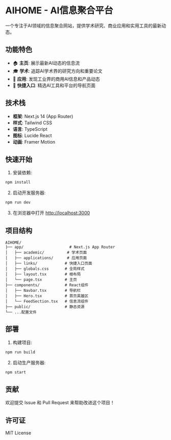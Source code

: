 # AIHOME - AI信息聚合平台

一个专注于AI领域的信息聚合网站，提供学术研究、商业应用和实用工具的最新动态。

## 功能特色

- 🏠 **主页**: 展示最新AI动态的信息流
- 🎓 **学术**: 追踪AI学术界的研究方向和重要论文
- 💼 **应用**: 发现工业界的商用AI信息和产品动态
- 🔗 **快捷入口**: 精选AI工具和平台的导航页面

## 技术栈

- **框架**: Next.js 14 (App Router)
- **样式**: Tailwind CSS
- **语言**: TypeScript
- **图标**: Lucide React
- **动画**: Framer Motion

## 快速开始

1. 安装依赖:
```bash
npm install
```

2. 启动开发服务器:
```bash
npm run dev
```

3. 在浏览器中打开 [http://localhost:3000](http://localhost:3000)

## 项目结构

```
AIHOME/
├── app/                    # Next.js App Router
│   ├── academic/          # 学术页面
│   ├── applications/      # 应用页面
│   ├── links/            # 快捷入口页面
│   ├── globals.css       # 全局样式
│   ├── layout.tsx        # 根布局
│   └── page.tsx          # 主页
├── components/           # React组件
│   ├── Navbar.tsx        # 导航栏
│   ├── Hero.tsx          # 首页英雄区
│   └── FeedSection.tsx   # 信息流组件
├── public/               # 静态资源
└── ...配置文件
```

## 部署

1. 构建项目:
```bash
npm run build
```

2. 启动生产服务器:
```bash
npm start
```

## 贡献

欢迎提交 Issue 和 Pull Request 来帮助改进这个项目！

## 许可证

MIT License
